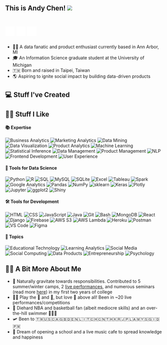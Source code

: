 <h2>
    This is Andy Chen!
    <img src="https://media.giphy.com/media/hvRJCLFzcasrR4ia7z/giphy.gif" width="28">
    <br>
    <br>
    <p>
        <a href="https://www.linkedin.com/in/andy-te-hsuan-chen/" target="_blank"><img alt="LinkedIn" src="images/linkedin.png" width="30rem"></a>
        <a href="mailto:andy27479@gmail.com"><img alt="Gmail" src="images/email.png" width="30rem"></a>
        <a href="https://drive.google.com/file/d/1IZDXmhHigFrnB-wuSitgAyUxh-7_QzdN/view?usp=sharing" target="_blank"><img alt="Resume" src="images/attachment.png" width="30rem"></a>
    </p>
</h2>

- 🧑‍💻 A data fanatic and product enthusiast currently based in Ann Arbor, MI
- 🎓 An Information Science graduate student at the University of Michigan
- 🇹🇼 Born and raised in Taipei, Taiwan
- 🌎 Aspiring to ignite social impact by building data-driven products

## 💻 Stuff I've Created
<!--
<section>
    <div>
        <h4><a href="https://github.com/andy-techen/better-social-media">Better Social Media</a></h4>
    </div>
    <div>
        <h4><a href="https://github.com/andy-techen/pace">Pace</a></h4>
    </div>
    <div>
        <h4><a href="https://github.com/andy-techen/github-trends">GitHub Trends</a></h4>
    </div>
    <div>
        <h4><a href="https://github.com/andy-techen/twitter-sentiment">Twitter Sentiment</a></h4>
    </div>
    <div>
        <h4><a href="https://github.com/andy-techen/java-ucb/tree/main/project">FoodMood</a></h4>
    </div>
    <div>
        <h4><a href="https://github.com/andy-techen/nba-shiny-dashboard">NBA Fantasy Tracker</a></h4>
    </div>
    <div>
        <h4><a href="https://github.com/andy-techen/red-lake-county">Red Lake County Viz</a></h4>
    </div>

</section>
-->
## ✌🏻 Stuff I Like
#### 📚 Expertise
<p>
    <img alt="Business Analytics" src="https://img.shields.io/badge/Business%20Analytics-FF9900">
    <img alt="Marketing Analytics" src="https://img.shields.io/badge/Marketing%20Analytics-FF9900">
    <img alt="Data Mining" src="https://img.shields.io/badge/Data%20Mining-FF9900">
    <img alt="Data Visualization" src="https://img.shields.io/badge/Data%20Visualization-FF9900">
    <img alt="Product Analytics" src="https://img.shields.io/badge/Product%20Analytics-ffd700">
    <img alt="Machine Learning" src="https://img.shields.io/badge/Machine%20Learning-ffd700">
    <img alt="Statistical Inference" src="https://img.shields.io/badge/Statistical%20Inference-ffd700">
    <img alt="Data Management" src="https://img.shields.io/badge/Data%20Management-ffd700">
    <img alt="Product Management" src="https://img.shields.io/badge/Product%20Management-f0e68c">
    <img alt="NLP" src="https://img.shields.io/badge/NLP-f0e68c">
    <img alt="Frontend Development" src="https://img.shields.io/badge/Frontend%20Development-f0e68c">
    <img alt="User Experience" src="https://img.shields.io/badge/User%20Experience-f0e68c">
</p>

#### 🧮 Tools for Data Science
<p>
    <img alt="Python" src="https://img.shields.io/badge/Python-14354C.svg?logo=python&logoColor=white">
    <img alt="R" src="https://img.shields.io/badge/R-276DC3.svg?logo=r&logoColor=white">
    <img alt="SQL" src="https://custom-icon-badges.demolab.com/badge/SQL-025E8C.svg?logo=database&logoColor=white">
    <img alt="MySQL" src="https://img.shields.io/badge/MySQL-00f.svg?logo=mysql&logoColor=white">
    <img alt="SQLite" src ="https://img.shields.io/badge/SQLite-07405e.svg?logo=sqlite&logoColor=white">
    <img alt="Excel" src="https://img.shields.io/badge/Excel-217346.svg?logo=microsoftexcel&logoColor=white">
    <img alt=Tableau src="https://img.shields.io/badge/Tableau-E97627.svg?logo=tableau&logoColor=white">
    <img alt="Spark" src="https://img.shields.io/badge/Spark-E25A1C.svg?logo=apachespark&logoColor=white">
    <img alt="Google Analytics" src="https://img.shields.io/badge/Google%20Analytics-E37400.svg?logo=googleanalytics&logoColor=white">
    <img alt="Pandas" src="https://img.shields.io/badge/Pandas-150458.svg?logo=pandas&logoColor=white">
    <img alt="NumPy" src="https://img.shields.io/badge/NumPy-013243.svg?logo=numpy&logoColor=white">
    <img alt="sklearn" src="https://img.shields.io/badge/sklearn-F7931E.svg?logo=scikitlearn&logoColor=white">
    <img alt="Keras" src="https://img.shields.io/badge/Keras-D00000.svg?logo=keras&logoColor=white">
    <img alt="Plotly" src="https://img.shields.io/badge/Plotly-3F4F75.svg?logo=plotly&logoColor=white">
    <img alt="Jupyter" src="https://img.shields.io/badge/Jupyter-F37626.svg?logo=Jupyter&logoColor=white">
    <img alt="ggplot2" src="https://custom-icon-badges.demolab.com/badge/ggplot2-1A162D?logo=ggplot2">
    <img alt="Shiny" src="https://custom-icon-badges.demolab.com/badge/Shiny-FFFFFF?logo=shiny">
</p>

#### 🛠 Tools for Development
<p>
    <img alt="HTML" src="https://img.shields.io/badge/HTML-E34F26.svg?logo=html5&logoColor=white">
    <img alt="CSS" src="https://img.shields.io/badge/CSS-1572B6.svg?logo=css3&logoColor=white">
    <img alt="JavaScript" src="https://img.shields.io/badge/JavaScript-F7DF1E.svg?logo=javascript&logoColor=black">
    <img alt="Java" src="https://custom-icon-badges.demolab.com/badge/Java-007396.svg?logo=java&logoColor=white">
    <img alt="Git" src="https://img.shields.io/badge/Git-F05033.svg?logo=git&logoColor=white">
    <img alt="Bash" src="https://img.shields.io/badge/Bash-121011.svg?logo=gnu-bash&logoColor=white">
    <img alt="MongoDB" src ="https://img.shields.io/badge/MongoDB-4ea94b.svg?logo=mongodb&logoColor=white">
    <img alt="React" src="https://img.shields.io/badge/React-20232a.svg?logo=react&logoColor=%2361DAFB">
    <img alt="Django" src="https://img.shields.io/badge/Django-092E20.svg?logo=django&logoColor=white">
    <img alt="Firebase" src="https://img.shields.io/badge/Firebase-FFCA28.svg?logo=firebase&logoColor=black">
    <img alt="AWS S3" src="https://img.shields.io/badge/AWS%20S3-569A31.svg?logo=amazons3&logoColor=white">
    <img alt="AWS Lambda" src="https://img.shields.io/badge/AWS%20Lambda-FF9900.svg?logo=awslambda&logoColor=white">
    <img alt="Heroku" src="https://img.shields.io/badge/Heroku-430098.svg?logo=heroku&logoColor=white">
    <img alt="Postman" src="https://img.shields.io/badge/Postman-FF6C37?logo=postman&logoColor=white">
    <img alt="VS Code" src="https://img.shields.io/badge/VS%20Code-0078d7.svg?logo=visual-studio-code&logoColor=white">
    <img alt="Figma" src="https://img.shields.io/badge/Figma-F24E1E.svg?logo=figma&logoColor=white">
</p>

#### 🧠 Topics
<p>
    <img alt="Educational Technology" src="https://img.shields.io/badge/Educational%20Technology-ffd700">
    <img alt="Learning Analytics" src="https://img.shields.io/badge/Learning%20Analytics-ffd700">
    <img alt="Social Media" src="https://img.shields.io/badge/Social%20Media-ffd700">
    <img alt="Social Computing" src="https://img.shields.io/badge/Social%20Computing-ffd700">
    <img alt="Data Products" src="https://img.shields.io/badge/Data%20Products-ffd700">
    <img alt="Entrepreneurship" src="https://img.shields.io/badge/Entrepreneurship-ffd700">
    <img alt="Psychology" src="https://img.shields.io/badge/Psychology-ffd700">
</p>

## 👦🏻 A Bit More About Me
- 🏫 Naturally gravitate towards responsibilities. Contributed to 5 summer/winter camps, 2 [live performances](https://www.facebook.com/2018.ibnight), and numerous seminars (read more [here](https://andy27479.wixsite.com/portfolio/leadership)) in my first two years of college
- 🤘🏻 Play the 🎻 and 🎸, but love 🎤 above all! Been in ~20 live performances/competitions
- 🏀 Diehard NBA and basketball fan (albeit mediocre skills) and an over-the-hill swimmer 🏊🏻‍♂️
- 🛩 Been to 🇹🇼🇺🇸🇨🇦🇬🇧🇩🇪🇳🇱🇮🇹🇨🇭🇨🇳🇹🇭🇰🇷🇯🇵🇱🇦🇲🇾🇸🇬🇮🇩🇵🇼
- 💭 Dream of opening a school and a live music cafe to spread knowledge and happiness
